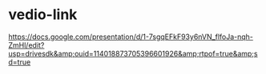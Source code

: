 # vedio-link
https://docs.google.com/presentation/d/1-7sgqEFkF93y6nVN_flfoJa-nqh-ZmHl/edit?usp=drivesdk&amp;ouid=114018873705396601926&amp;rtpof=true&amp;sd=true
